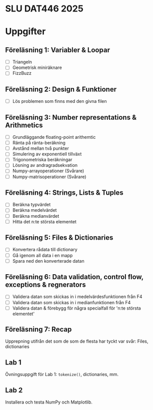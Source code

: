 # SLU DAT446 2025

# Uppgifter

## Föreläsning 1: Variabler & Loopar
- [ ] Triangeln
- [ ] Geometrisk miniräknare
- [ ] FizzBuzz

## Föreläsning 2: Design & Funktioner
- [ ] Lös problemen som finns med den givna filen

## Föreläsning 3: Number representations & Arithmetics
- [ ] Grundläggande floating-point arithemtic
- [ ] Ränta på ränta-beräkning
- [ ] Avstånd mellan två punkter
- [ ] Simulering av exponentiell tillväxt
- [ ] Trigonometriska beräkningar
- [ ] Lösning av andragradsekvation
- [ ] Numpy-arrayoperationer (Svårare)
- [ ] Numpy-matrisoperationer (Svårare)

## Föreläsning 4: Strings, Lists & Tuples
- [ ] Beräkna typvärdet
- [ ] Beräkna medelvärdet
- [ ] Beräkna medianvärdet
- [ ] Hitta det n:te största elementet

## Föreläsning 5: Files & Dictionaries
- [ ] Konvertera rådata till dictionary
- [ ] Gå igenom all data i en mapp
- [ ] Spara ned den konverterade datan

## Föreläsning 6: Data validation, control flow, exceptions & regnerators
- [ ] Validera datan som skickas in i medelvärdesfunktionen från F4
- [ ] Validera datan som skickas in i medianfunktionen från F4
- [ ] Validera datan & förebygg för några specialfall för 'n:te största elementet'

## Föreläsning 7: Recap

Upprepning utifrån det som de som de flesta har tyckt var svår: Files,
dictionaries


## Lab 1


Övningsuppgift för Lab 1: `tokenize()`, dictionaries, mm.


## Lab 2


Installera och testa NumPy och Matplotlib.

